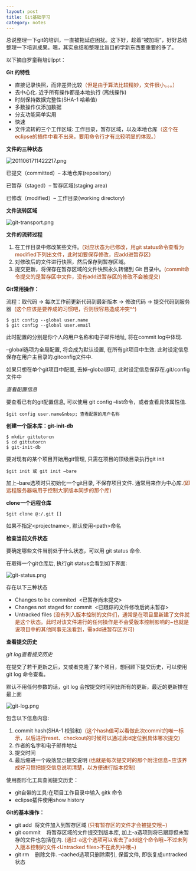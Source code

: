 ```yaml
---
layout: post
title: Git基础学习
category: notes
---
```


总说整理一下git的培训，一直被拖延症困扰。这下好，趁着“被加班”，好好总结整理一下培训成果。嗯，其实总结和整理比盲目的学新东西要重要的多了。

以下摘自罗童鞋培训ppt：

**Git 的特性**

*   直接记录快照，而非差异比较<span style="color: #993300;">（但是由于算法比较精妙，文件很小。。。）</span>
*   去中心化. 近乎所有操作都是本地执行 (离线操作)
*   时刻保持数据完整性(SHA-1 哈希值)
*   多数操作仅添加数据
*   分支功能简单实用
*   快速
*   文件流转的三个工作区域: 工作目录，暂存区域，以及本地仓库<span style="color: #993300;">（这个在eclipse的插件中看不出来，要用命令行才有比较明显的体现。）</span>


**文件的三种状态**

![2011061711422217.png](http://lh3.ggpht.com/-tDcwkCnlg0Q/T1m3Ybn0n3I/AAAAAAAAAT4/D6YGMnAtHwo/2011061711422217.png?imgmax=400)

已提交（committed）– 本地仓库(repository)

已暂存（staged）– 暂存区域(staging area)

已修改（modified）– 工作目录(working directory)


**文件流转区域**

![git-transport.png](http://lh6.ggpht.com/-GmCcLzkdd2E/T1m37IlA29I/AAAAAAAAAUA/j-scJpnEtI8/git-transport.png?imgmax=400)

**文件的流转过程**

1.  在工作目录中修改某些文件。<span style="color: #993300;">(对应状态为已修改，用git status命令查看为modified下列出文件，此时如要保存修改，应add进暂存区)</span>
2.  对修改后的文件进行快照，然后保存到暂存区域。
3.  提交更新，将保存在暂存区域的文件快照永久转储到 Git 目录中。<span style="color: #993300;">(commit命令提交的是暂存区中文件，没有add进暂存区的修改不会被提交)</span>


**Git常用操作：**

流程：取代码 → 每次工作前更新代码到最新版本 → 修改代码 → 提交代码到服务器 <span style="color: #993300;">&nbsp;(这个应该是要养成的习惯吧，否则很容易造成冲突^^)</span>

    $ git config --global user.name
    $ git config --global user.email

此时配置的分别是你个人的用户名称和电子邮件地址, 将在commit log中体现.

–global选项为全局配置, 将会成为默认设置, 在所有git项目中生效. 此时设定信息保存在用户主目录的.gitconfig文件中.

如果只想在单个git项目中配置, 去掉–global即可, 此时设定信息保存在.git/config文件中


_查看配置信息_

要查看已有的git配置信息, 可以使用 git config –list命令，或者查看具体属性值.

    $git config user.name&nbsp; 查看配置的用户名称

**创建一个版本库：git-init-db**

    $ mkdir gittutorcn
    $ cd gittutorcn
    $ git-init-db

要对现有的某个项目开始用git管理, 只需在项目的顶级目录执行git init

    $git init 或 git init –bare

加上–bare选项时只初始化一个git目录, 不保存项目文件. 通常用来作为中心库.<span style="color: #993300;">(即远程服务器端用于控制大家版本同步的那个库)</span>

**clone一个远程仓库**

    $git clone @:/.git []

如果不指定&lt;projectname&gt;, 默认使用&lt;path&gt;命名

**检查当前文件状态**

要确定哪些文件当前处于什么状态，可以用 git status 命令.

在取得一个git仓库后, 执行git status会看到如下界面:

![git-status.png](http://lh5.ggpht.com/-LsuGZdO0OMw/T12vRk55yPI/AAAAAAAAAUU/Crma0Qucwnw/git-status.png?imgmax=512)

存在以下三种状态

*   Changes to be commited&nbsp; &lt;已暂存尚未提交&gt;
*   Changes not staged for commit&nbsp; &lt;已跟踪的文件修改后尚未暂存&gt;
*   Untracked files <span style="color: #993300;">(没有列入版本控制的文件们，通常是在项目里新建了文件就是这个状态。此时对该文件进行的任何操作是不会受版本控制影响的~也就是说项目中的其他同事无法看到，需add进暂存区方可)</span>


**查看提交历史**

_git log查看提交历史_

在提交了若干更新之后，又或者克隆了某个项目，想回顾下提交历史，可以使用 git log 命令查看。

默认不用任何参数的话，git log 会按提交时间列出所有的更新，最近的更新排在最上面

![git-log.png](http://lh3.ggpht.com/-tFSjH2QwFHM/T12y8Zx0_KI/AAAAAAAAAUs/XdUA2uSMw6I/git-log.png?imgmax=320)

包含以下信息内容:

1.  commit hash(SHA-1 校验和)<span style="color: #993300;">&nbsp; (这个hash值可以看做此次commit的唯一标示，以后进行reset、checkout的时候可以通过此id定位到具体哪次提交)</span>
2.  作者的名字和电子邮件地址
3.  提交时间
4.  最后缩进一个段落显示提交说明<span style="color: #993300;"> (也就是每次提交时的那个附注信息~应该养成好习惯把提交信息说明清楚，以方便进行版本控制)</span>

使用图形化工具查阅提交历史：

*   git自带的工具:在项目工作目录中输入 gitk 命令
*   eclipse插件使用show history

**Git的基本操作：**

*   git add &nbsp;将文件加入到暂存区域<span style="color: #993300;"> (只有暂存区的文件才会被提交哦~)</span>
*   git commit &nbsp; &nbsp;将暂存区域的文件提交到版本库, 加上-a选项则将已跟踪但未暂存的文件也包括在内.<span style="color: #993300;"> (通过-a这个选项可以省去了add这个命令哦~不过未列入版本控制的文件&lt;Untracked files&gt;不在此列中哦~)</span>
*   git rm &nbsp;&nbsp; 删除文件. –cached选项只删除索引, 保留文件, 即恢复成untracked状态
